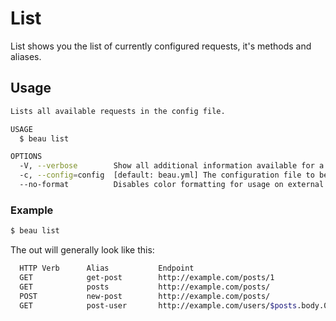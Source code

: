 # List

List shows you the list of currently configured requests, it's methods and
aliases.

## Usage

```bash
Lists all available requests in the config file.

USAGE
  $ beau list

OPTIONS
  -V, --verbose        Show all additional information available for a command.
  -c, --config=config  [default: beau.yml] The configuration file to be used.
  --no-format          Disables color formatting for usage on external tools.
```

### Example

```bash
$ beau list
```

The out will generally look like this:

```bash
  HTTP Verb      Alias           Endpoint
  GET            get-post        http://example.com/posts/1
  GET            posts           http://example.com/posts/
  POST           new-post        http://example.com/posts/
  GET            post-user       http://example.com/users/$posts.body.0.userId
```
